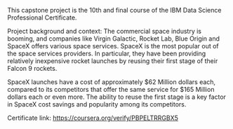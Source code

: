 This capstone project is the 10th and final course of the IBM Data Science Professional Certificate.

Project background and context:
The commercial space industry is booming, and companies like Virgin Galactic, Rocket Lab, Blue Origin and SpaceX offers various space services. SpaceX is the most popular out of the space services providers. In particular, they have been providing relatively inexpensive rocket launches by reusing their first stage of their Falcon 9 rockets.

SpaceX launches have a cost of approximately $62 Million dollars each, compared to its competitors that offer the same service for $165 Million dollars each or even more. The ability to reuse the first stage is a key factor in SpaceX cost savings and popularity among its competitors.

Certificate link: 
https://coursera.org/verify/PBPELTRRGBX5
